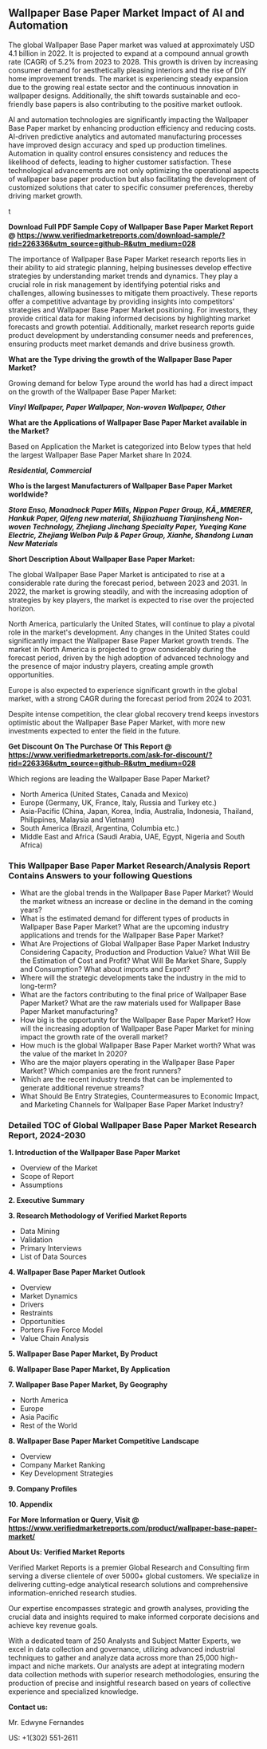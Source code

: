 <h2>Wallpaper Base Paper Market Impact of AI and Automation</h2><p>The global Wallpaper Base Paper market was valued at approximately USD 4.1 billion in 2022. It is projected to expand at a compound annual growth rate (CAGR) of 5.2% from 2023 to 2028. This growth is driven by increasing consumer demand for aesthetically pleasing interiors and the rise of DIY home improvement trends. The market is experiencing steady expansion due to the growing real estate sector and the continuous innovation in wallpaper designs. Additionally, the shift towards sustainable and eco-friendly base papers is also contributing to the positive market outlook.</p><p>AI and automation technologies are significantly impacting the Wallpaper Base Paper market by enhancing production efficiency and reducing costs. AI-driven predictive analytics and automated manufacturing processes have improved design accuracy and sped up production timelines. Automation in quality control ensures consistency and reduces the likelihood of defects, leading to higher customer satisfaction. These technological advancements are not only optimizing the operational aspects of wallpaper base paper production but also facilitating the development of customized solutions that cater to specific consumer preferences, thereby driving market growth.</p>t</p><p id="" class=""><strong>Download Full PDF Sample Copy of Wallpaper Base Paper Market Report @ <a href="https://www.verifiedmarketreports.com/download-sample/?rid=226336&utm_source=github-R&utm_medium=028" target="_blank">https://www.verifiedmarketreports.com/download-sample/?rid=226336&utm_source=github-R&utm_medium=028</a></strong></p><p>The importance of&nbsp;Wallpaper Base Paper Market research reports lies in their ability to aid strategic planning, helping businesses develop effective strategies by understanding market trends and dynamics. They play a crucial role in risk management by identifying potential risks and challenges, allowing businesses to mitigate them proactively. These reports offer a competitive advantage by providing insights into competitors' strategies and Wallpaper Base Paper Market positioning. For investors, they provide critical data for making informed decisions by highlighting market forecasts and growth potential. Additionally, market research reports guide product development by understanding consumer needs and preferences, ensuring products meet market demands and drive business growth.</p><p><strong>What are the&nbsp;Type driving the growth of the Wallpaper Base Paper Market?</strong></p><p id="" class="">Growing demand for below Type around the world has had a direct impact on the growth of the Wallpaper Base Paper Market:</p><em><strong>Vinyl Wallpaper, Paper Wallpaper, Non-woven Wallpaper, Other</strong></em></p><strong>What are the&nbsp;Applications&nbsp;of Wallpaper Base Paper Market available in the Market?</strong></p><p id="" class="">Based on Application the Market is categorized into Below types that held the largest Wallpaper Base Paper Market share In 2024.</p><em><strong>Residential, Commercial</strong></em></p><strong>Who is the largest Manufacturers of Wallpaper Base Paper Market worldwide?</strong></p><p><em><strong>Stora Enso, Monadnock Paper Mills, Nippon Paper Group, KÃ„MMERER, Hankuk Paper, Qifeng new material, Shijiazhuang Tianjinsheng Non-woven Technology, Zhejiang Jinchang Specialty Paper, Yueqing Kane Electric, Zhejiang Welbon Pulp & Paper Group, Xianhe, Shandong Lunan New Materials</strong></em></p><p id="" class=""><strong>Short Description About Wallpaper Base Paper Market:</strong></p><p>The global Wallpaper Base Paper Market is anticipated to rise at a considerable rate during the forecast period, between 2023 and 2031. In 2022, the market is growing steadily, and with the increasing adoption of strategies by key players, the market is expected to rise over the projected horizon.</p><p>North America, particularly the United States, will continue to play a pivotal role in the market's development. Any changes in the United States could significantly impact the Wallpaper Base Paper Market growth trends. The market in North America is projected to grow considerably during the forecast period, driven by the high adoption of advanced technology and the presence of major industry players, creating ample growth opportunities.</p><p>Europe is also expected to experience significant growth in the global market, with a strong CAGR during the forecast period from 2024 to 2031.</p><p>Despite intense competition, the clear global recovery trend keeps investors optimistic about the Wallpaper Base Paper Market, with more new investments expected to enter the field in the future.</p><p id="" class=""><strong>Get Discount On The Purchase Of This Report @ <a href="https://www.verifiedmarketreports.com/ask-for-discount/?rid=226336&utm_source=github-R&utm_medium=028" target="_blank">https://www.verifiedmarketreports.com/ask-for-discount/?rid=226336&utm_source=github-R&utm_medium=028</a></strong></p>Which regions are leading the Wallpaper Base Paper Market?</p><ul><li>North America (United States, Canada and Mexico)</li><li>Europe (Germany, UK, France, Italy, Russia and Turkey etc.)</li><li>Asia-Pacific (China, Japan, Korea, India, Australia, Indonesia, Thailand, Philippines, Malaysia and Vietnam)</li><li>South America (Brazil, Argentina, Columbia etc.)</li><li>Middle East and Africa (Saudi Arabia, UAE, Egypt, Nigeria and South Africa)</li></ul><h3 id="" class="">This Wallpaper Base Paper Market Research/Analysis Report Contains Answers to your following Questions</h3><ul><li>What are the global trends in the Wallpaper Base Paper Market? Would the market witness an increase or decline in the demand in the coming years?</li><li>What is the estimated demand for different types of products in Wallpaper Base Paper Market? What are the upcoming industry applications and trends for the Wallpaper Base Paper Market?</li><li>What Are Projections of Global Wallpaper Base Paper Market Industry Considering Capacity, Production and Production Value? What Will Be the Estimation of Cost and Profit? What Will Be Market Share, Supply and Consumption? What about imports and Export?</li><li>Where will the strategic developments take the industry in the mid to long-term?</li><li>What are the factors contributing to the final price of Wallpaper Base Paper Market? What are the raw materials used for Wallpaper Base Paper Market manufacturing?</li><li>How big is the opportunity for the Wallpaper Base Paper Market? How will the increasing adoption of Wallpaper Base Paper Market for mining impact the growth rate of the overall market?</li><li>How much is the global Wallpaper Base Paper Market worth? What was the value of the market In 2020?</li><li>Who are the major players operating in the Wallpaper Base Paper Market? Which companies are the front runners?</li><li>Which are the recent industry trends that can be implemented to generate additional revenue streams?</li><li>What Should Be Entry Strategies, Countermeasures to Economic Impact, and Marketing Channels for Wallpaper Base Paper Market Industry?</li></ul><h3 id="" class="">Detailed TOC of Global Wallpaper Base Paper Market Research Report, 2024-2030</h3><p id="" class=""><strong>1. Introduction of the Wallpaper Base Paper Market</strong></p><ul><li>Overview of the Market</li><li>Scope of Report</li><li>Assumptions</li></ul><p id="" class=""><strong>2. Executive Summary</strong></p><p id="" class=""><strong>3. Research Methodology of Verified Market Reports</strong></p><ul><li>Data Mining</li><li>Validation</li><li>Primary Interviews</li><li>List of Data Sources</li></ul><p id="" class=""><strong>4. Wallpaper Base Paper Market Outlook</strong></p><ul><li>Overview</li><li>Market Dynamics</li><li>Drivers</li><li>Restraints</li><li>Opportunities</li><li>Porters Five Force Model</li><li>Value Chain Analysis</li></ul><p id="" class=""><strong>5. Wallpaper Base Paper Market, By Product</strong></p><p id="" class=""><strong>6. Wallpaper Base Paper Market, By Application</strong></p><p id="" class=""><strong>7. Wallpaper Base Paper Market, By Geography</strong></p><ul><li>North America</li><li>Europe</li><li>Asia Pacific</li><li>Rest of the World</li></ul><p id="" class=""><strong>8. Wallpaper Base Paper Market Competitive Landscape</strong></p><ul><li>Overview</li><li>Company Market Ranking</li><li>Key Development Strategies</li></ul><p id="" class=""><strong>9. Company Profiles</strong></p><p id="" class=""><strong>10. Appendix</strong></p><p id="" class=""><strong>For More Information or Query, Visit @ <a href="https://www.verifiedmarketreports.com/product/wallpaper-base-paper-market/" target="_blank">https://www.verifiedmarketreports.com/product/wallpaper-base-paper-market/</a></strong></p><p id="" class=""><strong>About Us: Verified Market Reports</strong></p><p id="" class="">Verified Market Reports is a premier Global Research and Consulting firm serving a diverse clientele of over 5000+ global customers. We specialize in delivering cutting-edge analytical research solutions and comprehensive information-enriched research studies.</p><p id="" class="">Our expertise encompasses strategic and growth analyses, providing the crucial data and insights required to make informed corporate decisions and achieve key revenue goals.</p><p id="" class="">With a dedicated team of 250 Analysts and Subject Matter Experts, we excel in data collection and governance, utilizing advanced industrial techniques to gather and analyze data across more than 25,000 high-impact and niche markets. Our analysts are adept at integrating modern data collection methods with superior research methodologies, ensuring the production of precise and insightful research based on years of collective experience and specialized knowledge.</p><p id="" class=""><strong>Contact us:</strong></p><p id="" class="">Mr. Edwyne Fernandes</p><p id="" class="">US: +1(302) 551-2611</p>